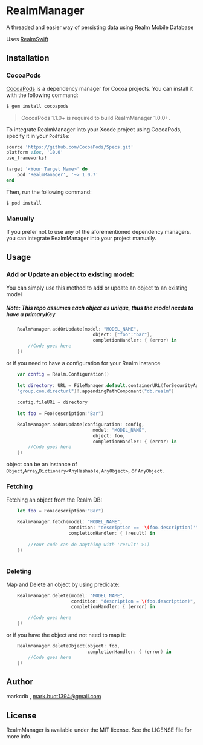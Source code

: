 # RealmManager
A threaded and easier way of persisting data using Realm Mobile Database

Uses [RealmSwift][0]

## Installation
### CocoaPods

[CocoaPods](http://cocoapods.org) is a dependency manager for Cocoa projects. You can install it with the following command:

```bash
$ gem install cocoapods
```

> CocoaPods 1.1.0+ is required to build RealmManager 1.0.0+.

To integrate RealmManager into your Xcode project using CocoaPods, specify it in your `Podfile`:

```ruby
source 'https://github.com/CocoaPods/Specs.git'
platform :ios, '10.0'
use_frameworks!

target '<Your Target Name>' do
    pod 'RealmManager', '~> 1.0.7'
end
```

Then, run the following command:

```bash
$ pod install
```
### Manually

If you prefer not to use any of the aforementioned dependency managers, you can integrate RealmManager into your project manually.

## Usage

### Add or Update an object to existing model:

You can simply use this method to add or update an object to an existing model

##### Note: This repo assumes each object as unique, thus the model needs to have a primaryKey
 
```swift
    RealmManager.addOrUpdate(model: "MODEL_NAME", 
                                object: ["foo":"bar"], 
                                completionHandler: { (error) in
        //Code goes here
    })
```

or if you need to have a configuration for your Realm instance

```swift
    var config = Realm.Configuration()
    
    let directory: URL = FileManager.default.containerURL(forSecurityApplicationGroupIdentifier:  
    "group.com.directurl")!.appendingPathComponent("db.realm")
    
    config.fileURL = directory
    
    let foo = Foo(description:"Bar")

    RealmManager.addOrUpdate(configuration: config, 
                                model: "MODEL_NAME", 
                                object: foo, 
                                completionHandler: { (error) in
        //Code goes here
    })
```

object can be an instance of ```Object```,```Array```,```Dictionary<AnyHashable,AnyObject>```, or ```AnyObject```.

### Fetching

Fetching an object from the Realm DB:

```swift
    let foo = Foo(description:"Bar")
            
    RealmManager.fetch(model: "MODEL_NAME", 
                       condition: "description == '\(foo.description)'", 
                       completionHandler: { (result) in
                       
        //Your code can do anything with 'result' >:)
    })
            
```

### Deleting

Map and Delete an object by using predicate:

```swift
    RealmManager.delete(model: "MODEL_NAME",
                        condition: "description = \(foo.description)",
                        completionHandler: { (error) in

        //Code goes here
    })     
```

or if you have the object and not need to map it:

```swift
    RealmManager.deleteObject(object: foo, 
                              completionHandler: { (error) in
        //Code goes here
    })
```


## Author

markcdb , mark.buot1394@gmail.com

## License

RealmManager is available under the MIT license. See the LICENSE file for more info.

[0]: https://cocoapods.org/pods/RealmSwift  "Realm Swift"

